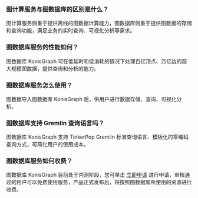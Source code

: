 ### 图计算服务与图数据库的区别是什么？
图计算服务侧重于提供离线的图数据计算能力，图数据库侧重于提供图数据的存储和查询功能，满足业务的实时查询、可视化分析等需求。

### 图数据库服务的性能如何？
图数据库 KonisGraph 可在低延时和低消耗的情况下处理百亿顶点、万亿边的超大规模图数据，提供查询和分析的能力。

### 图数据库服务怎么使用？
图数据导入图数据库 KonisGraph 后，供用户进行数据存储、查询、可视化分析。

### 图数据库支持 Gremlin 查询语言吗？
图数据库 KonisGraph 支持 TinkerPop Gremlin 标准查询语言、模板化的零编码查询方式，可简化用户的使用成本。

### 图数据库服务如何收费？
图数据库 KonisGraph 目前处于内测阶段，您可单击 [立即申请](https://cloud.tencent.com/apply/p/gp71tpampis) 进行申请，审核通过的用户可以免费使用服务，产品正式发布后，将按照图数据库所使用的资源进行收费。

